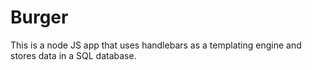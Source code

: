 # Burger

This is a node JS app that uses handlebars as a templating engine and stores data in a SQL database.
